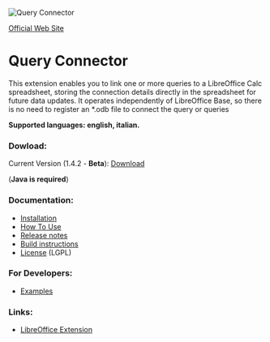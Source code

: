 ![Query Connector](https://raw.githubusercontent.com/balthier82/queryconnector/master/help/images/QueryConnector.png)

[Official Web Site](http://balthier82.github.io/queryconnector/)

# Query Connector

This extension enables you to link one or more queries to a LibreOffice Calc spreadsheet, storing the connection details directly in the spreadsheet for future data updates. It operates independently of LibreOffice Base, so there is no need to register an *.odb file to connect the query or queries

**Supported languages: english, italian.**

### Dowload:

Current Version (1.4.2 - **Beta**): [Download](https://github.com/balthier82/queryconnector/raw/master/versions/queryconnector_1.4.2.oxt)

(**Java is required**)

### Documentation:

* [Installation](https://github.com/balthier82/queryconnector/blob/master/help/HowToInstall.md)
* [How To Use](https://github.com/balthier82/queryconnector/blob/master/help/HowToUse.md)
* [Release notes](https://github.com/balthier82/queryconnector/blob/master/help/ReleaseNotes.md)
* [Build instructions](https://github.com/balthier82/queryconnector/blob/master/help/Build.md)
* [License](https://github.com/balthier82/queryconnector/blob/master/help/License.md) (LGPL)

### For Developers:
* [Examples](https://github.com/balthier82/queryconnector/blob/master/help/Examples.md)

### Links:

 * [LibreOffice Extension](http://extensions.libreoffice.org/extensions/queryconnector)



